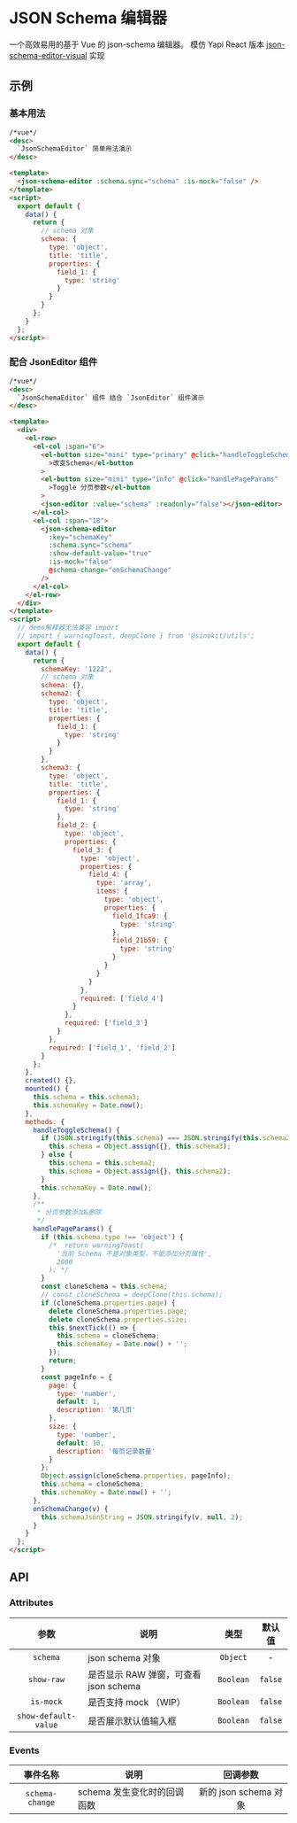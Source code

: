 # JSON Schema 编辑器

一个高效易用的基于 Vue 的 json-schema 编辑器。 模仿 Yapi React 版本 [json-schema-editor-visual](https://github.com/YMFE/json-schema-editor-visual) 实现

## 示例

### 基本用法

```html
/*vue*/
<desc>
  `JsonSchemaEditor` 简单用法演示
</desc>

<template>
  <json-schema-editor :schema.sync="schema" :is-mock="false" />
</template>
<script>
  export default {
    data() {
      return {
        // schema 对象
        schema: {
          type: 'object',
          title: 'title',
          properties: {
            field_1: {
              type: 'string'
            }
          }
        }
      };
    }
  };
</script>
```

### 配合 JsonEditor 组件

```html
/*vue*/
<desc>
  `JsonSchemaEditor` 组件 结合 `JsonEditor` 组件演示
</desc>

<template>
  <div>
    <el-row>
      <el-col :span="6">
        <el-button size="mini" type="primary" @click="handleToggleSchema"
          >改变Schema</el-button
        >
        <el-button size="mini" type="info" @click="handlePageParams"
          >Toggle 分页参数</el-button
        >
        <json-editor :value="schema" :readonly="false"></json-editor>
      </el-col>
      <el-col :span="18">
        <json-schema-editor
          :key="schemaKey"
          :schema.sync="schema"
          :show-default-value="true"
          :is-mock="false"
          @schema-change="onSchemaChange"
        />
      </el-col>
    </el-row>
  </div>
</template>
<script>
  // demo解释器无法兼容 import
  // import { warningToast, deepClone } from '@sinokit/utils';
  export default {
    data() {
      return {
        schemaKey: '1222',
        // schema 对象
        schema: {},
        schema2: {
          type: 'object',
          title: 'title',
          properties: {
            field_1: {
              type: 'string'
            }
          }
        },
        schema3: {
          type: 'object',
          title: 'title',
          properties: {
            field_1: {
              type: 'string'
            },
            field_2: {
              type: 'object',
              properties: {
                field_3: {
                  type: 'object',
                  properties: {
                    field_4: {
                      type: 'array',
                      items: {
                        type: 'object',
                        properties: {
                          field_1fca9: {
                            type: 'string'
                          },
                          field_21b59: {
                            type: 'string'
                          }
                        }
                      }
                    }
                  },
                  required: ['field_4']
                }
              },
              required: ['field_3']
            }
          },
          required: ['field_1', 'field_2']
        }
      };
    },
    created() {},
    mounted() {
      this.schema = this.schema3;
      this.schemaKey = Date.now();
    },
    methods: {
      handleToggleSchema() {
        if (JSON.stringify(this.schema) === JSON.stringify(this.schema2)) {
          this.schema = Object.assign({}, this.schema3);
        } else {
          this.schema = this.schema2;
          this.schema = Object.assign({}, this.schema2);
        }
        this.schemaKey = Date.now();
      },
      /**
       * 分页参数添加&删除
       */
      handlePageParams() {
        if (this.schema.type !== 'object') {
          /*  return warningToast(
            '当前 Schema 不是对象类型，不能添加分页属性',
            2000
          ); */
        }
        const cloneSchema = this.schema;
        // const cloneSchema = deepClone(this.schema);
        if (cloneSchema.properties.page) {
          delete cloneSchema.properties.page;
          delete cloneSchema.properties.size;
          this.$nextTick(() => {
            this.schema = cloneSchema;
            this.schemaKey = Date.now() + '';
          });
          return;
        }
        const pageInfo = {
          page: {
            type: 'number',
            default: 1,
            description: '第几页'
          },
          size: {
            type: 'number',
            default: 10,
            description: '每页记录数量'
          }
        };
        Object.assign(cloneSchema.properties, pageInfo);
        this.schema = cloneSchema;
        this.schemaKey = Date.now() + '';
      },
      onSchemaChange(v) {
        this.schemaJsonString = JSON.stringify(v, null, 2);
      }
    }
  };
</script>
```

## API

### Attributes

|         参数         | 说明                                  |   类型    | 默认值  |
| :------------------: | ------------------------------------- | :-------: | :-----: |
|       `schema`       | json schema 对象                      | `Object`  |    -    |
|      `show-raw`      | 是否显示 RAW 弹窗，可查看 json schema | `Boolean` | `false` |
|      `is-mock`       | 是否支持 mock （WIP）                 | `Boolean` | `false` |
| `show-default-value` | 是否展示默认值输入框                  | `Boolean` | `false` |

### Events

|    事件名称     | 说明                        |       回调参数        |
| :-------------: | --------------------------- | :-------------------: |
| `schema-change` | schema 发生变化时的回调函数 | 新的 json schema 对象 |
